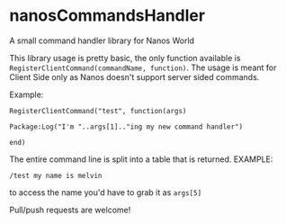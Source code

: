 # nanosCommandsHandler
A small command handler library for Nanos World

This library usage is pretty basic, the only function available is ```RegisterClientCommand(commandName, function)```. The usage is meant for Client Side only as Nanos doesn't support server sided commands. 

Example:

```
RegisterClientCommand("test", function(args)

Package:Log("I'm "..args[1].."ing my new command handler")

end)
```

The entire command line is split into a table that is returned. EXAMPLE:

```
/test my name is melvin
```

to access the name you'd have to grab it as ```args[5]```

Pull/push requests are welcome!
